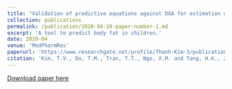 ```yaml
---
title: "Validation of predictive equations against DXA for estimation of body fat composition in Vietnamese children"
collection: publications
permalink: /publication/2020-04-10-paper-number-1.md
excerpt: 'A tool to predict body fat in children.'
date: 2020-04
venue: 'MedPharmRes'
paperurl: 'https://www.researchgate.net/profile/Thanh-Kim-3/publication/343684069_Validation_of_predictive_equations_against_DXA_for_estimation_of_body_fat_composition_in_Vietnamese_children/links/5fc7b1ba92851c00f8454771/Validation-of-predictive-equations-against-DXA-for-estimation-of-body-fat-composition-in-Vietnamese-children.pdf'
citation: 'Kim, T.V., Do, T.M., Tran, T.T., Ngo, X.M. and Tang, H.K., 2020. Validation of predictive equations against DXA for estimation of body fat composition in Vietnamese children. MedPharmRes, 4(2), pp.11-15.'
---
```


[Download paper here](https://www.researchgate.net/profile/Thanh-Kim-3/publication/343684069_Validation_of_predictive_equations_against_DXA_for_estimation_of_body_fat_composition_in_Vietnamese_children/links/5fc7b1ba92851c00f8454771/Validation-of-predictive-equations-against-DXA-for-estimation-of-body-fat-composition-in-Vietnamese-children.pdf)
